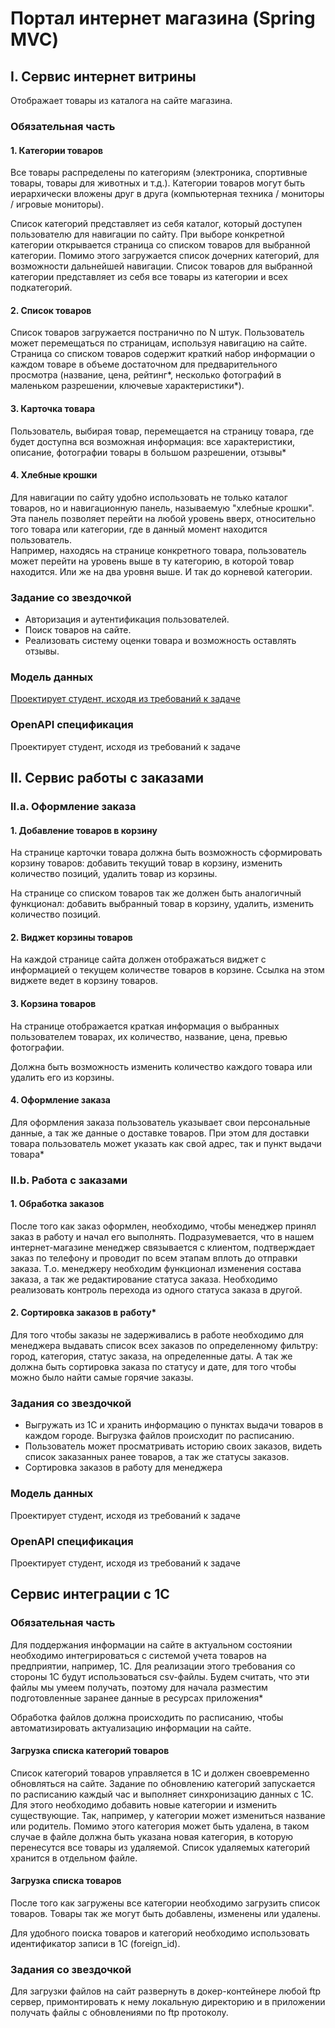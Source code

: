 # Портал интернет магазина (Spring MVC)

## I. Сервис интернет витрины
Отображает товары из каталога на сайте магазина.

### Обязательная часть

#### 1. Категории товаров
Все товары распределены по категориям (электроника, спортивные товары, товары для животных и т.д.). Категории товаров могут быть иерархически вложены друг в друга (компьютерная техника / мониторы / игровые мониторы).

Список категорий представляет из себя каталог, который доступен пользователю для навигации по сайту. При выборе конкретной категории открывается страница со списком товаров для выбранной категории. Помимо этого загружается список дочерних категорий, для возможности дальнейшей навигации. Список товаров для выбранной категории представляет из себя все товары из категории и всех подкатегорий.

#### 2. Список товаров
Список товаров загружается постранично по N штук. Пользователь может перемещаться по страницам, используя навигацию на сайте. Страница со списком товаров содержит краткий набор информации о каждом товаре в объеме достаточном для предварительного просмотра (название, цена, рейтинг\*, несколько фотографий в маленьком разрешении, ключевые характеристики\*).

#### 3. Карточка товара
Пользователь, выбирая товар, перемещается на страницу товара, где будет доступна вся возможная информация: все характеристики, описание, фотографии товары в большом разрешении, отзывы*

#### 4. Хлебные крошки
Для навигации по сайту удобно использовать не только каталог товаров, но и навигационную панель, называемую "хлебные крошки".\
Эта панель позволяет перейти на любой уровень вверх, относительно того товара или категории, где в данный момент находится пользователь.\
Например, находясь на странице конкретного товара, пользователь может перейти на уровень выше в ту категорию, в которой товар находится. Или же на два уровня выше. И так до корневой категории.

### Задание со звездочкой
- Авторизация и аутентификация пользователей.
- Поиск товаров на сайте.
- Реализовать систему оценки товара и возможность оставлять отзывы.

### Модель данных
[Проектирует студент, исходя из требований к задаче](https://github.com/nataTerr/online-store-portal/blob/docs/uml-diagram/docs/database-uml/UML.md)

### OpenAPI спецификация
Проектирует студент, исходя из требований к задаче

## II. Сервис работы с заказами

### II.a. Оформление заказа
#### 1. Добавление товаров в корзину
На странице карточки товара должна быть возможность сформировать корзину товаров: добавить текущий товар в корзину, изменить количество позиций, удалить товар из корзины.

На странице со списком товаров так же должен быть аналогичный функционал: добавить выбранный товар в корзину, удалить, изменить количество позиций.

#### 2. Виджет корзины товаров
На каждой странице сайта должен отображаться виджет с информацией о текущем количестве товаров в корзине. Ссылка на этом виджете ведет в корзину товаров.

#### 3. Корзина товаров
На странице отображается краткая информация о выбранных пользователем товарах, их количество, название, цена, превью фотографии.

Должна быть возможность изменить количество каждого товара или удалить его из корзины.

#### 4. Оформление заказа
Для оформления заказа пользователь указывает свои персональные данные, а так же данные о доставке товаров. При этом для доставки товара пользователь может указать как свой адрес, так и пункт выдачи товара\*

### II.b. Работа с заказами
#### 1. Обработка заказов
После того как заказ оформлен, необходимо, чтобы менеджер принял заказ в работу и начал его выполнять. Подразумевается, что в нашем интернет-магазине менеджер связывается с клиентом, подтверждает заказ по телефону и проводит по всем этапам вплоть до отправки заказа. Т.о. менеджеру необходим функционал изменения состава заказа, а так же редактирование статуса заказа. Необходимо реализовать контроль перехода из одного статуса заказа в другой.

#### 2. Сортировка заказов в работу*
Для того чтобы заказы не задерживались в работе необходимо для менеджера выдавать список всех заказов по определенному фильтру: город, категория, статус заказа, на определенные даты. А так же должна быть сортировка заказа по статусу и дате, для того чтобы можно было найти самые горячие заказы.

### Задания со звездочкой
- Выгружать из 1С и хранить информацию о пунктах выдачи товаров в каждом городе. Выгрузка файлов происходит по расписанию.
- Пользователь может просматривать историю своих заказов, видеть список заказанных ранее товаров, а так же статусы заказов.
- Сортировка заказов в работу для менеджера

### Модель данных
Проектирует студент, исходя из требований к задаче

### OpenAPI спецификация
Проектирует студент, исходя из требований к задаче

## Сервис интеграции с 1С
### Обязательная часть
Для поддержания информации на сайте в актуальном состоянии необходимо интегрироваться с системой учета товаров на предприятии, например, 1С. Для реализации этого требования со стороны 1С будут использоваться  csv-файлы. Будем считать, что эти файлы мы умеем получать, поэтому для начала разместим подготовленные заранее данные в ресурсах приложения*

Обработка файлов должна происходить по расписанию, чтобы автоматизировать актуализацию информации на сайте.

#### Загрузка списка категорий товаров
Список категорий товаров управляется в 1С и должен своевременно обновляться на сайте. Задание по обновлению категорий запускается по расписанию каждый час и выполняет синхронизацию данных с 1С. Для этого необходимо добавить новые категории и изменить существующие. Так, например, у категории может измениться название или родитель. Помимо этого категория может быть удалена, в таком случае в файле должна быть указана новая категория, в которую перенесутся все товары из удаляемой. Список удаляемых категорий хранится в отдельном файле.

#### Загрузка списка товаров
После того как загружены все категории необходимо загрузить список товаров. Товары так же могут быть добавлены, изменены или удалены.

Для удобного поиска товаров и категорий необходимо использовать идентификатор записи в 1С (foreign_id).

### Задания со звездочкой
Для загрузки файлов на сайт развернуть в докер-контейнере любой ftp сервер, примонтировать к нему локальную директорию и в приложении получать  файлы с обновлениями по ftp протоколу.
